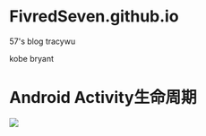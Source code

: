 # FivredSeven.github.io
57's blog
tracywu


kobe bryant


# Android Activity生命周期

![](http://android.xsoftlab.net/images/activity_lifecycle.png)
